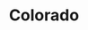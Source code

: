---
title: Colorado
ravintola: ye
ruka: ye
slug: https://www.restaurantcolorado.fi/en/restaurants/ruka/
kuvaus: Colorados delicious south-western menu guarantees a culinary experience with something for everyone.
update: 2022-02-09-14:14
---